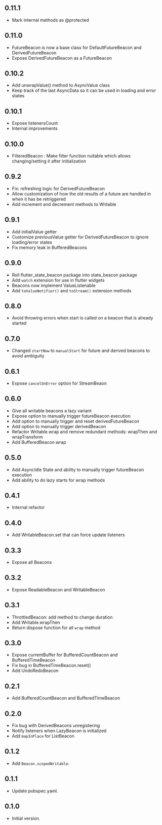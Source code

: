 ## 0.11.1

-   Mark internal methods as @protected

## 0.11.0

-   FutureBeacon is now a base class for DefaultFutureBeacon and DerivedFutureBeacon
-   Expose DerivedFutureBeacon as a FutureBeacon

## 0.10.2

-   Add unwrapValue() method to AsyncValue class
-   Keep track of the last AsyncData so it can be used in loading and error states

## 0.10.1

-   Expose listenersCount
-   Internal improvements

## 0.10.0

-   FilteredBeacon : Make filter function nullable which allows changing/setting it after initialization

## 0.9.2

-   Fix: refreshing logic for DerivedFutureBeacon
-   Allow customization of how the old results of a future are handled in when it has be retriggered
-   Add increment and decrement methods to Writable<num>

## 0.9.1

-   Add initialValue getter
-   Customize previousValue getter for DerivedFutureBeacon to ignore loading/error states
-   Fix memory leak in BufferedBeacons

## 0.9.0

-   Roll flutter_state_beacon package into state_beacon package
-   Add `watch` extension for use in flutter widgets
-   Beacons now implement ValueListenable
-   Add `toValueNotifier()` and `toStream()` extension methods

## 0.8.0

-   Avoid throwing errors when start is called on a beacon that is already started

## 0.7.0

-   Changed `startNow` to `manualStart` for future and derived beacons to avoid ambiguity

## 0.6.1

-   Expose `cancelOnError` option for StreamBeaon

## 0.6.0

-   Give all writable beacons a lazy variant
-   Expose option to manually trigger futureBeacon execution
-   Add option to manually trigger and reset derivedFutureBeacon
-   Add option to manually trigger derivedBeacon
-   Refactor Writable.wrap and remove redundant methods: wrapThen and wrapTransform
-   Add BufferedBeacon.wrap

## 0.5.0

-   Add AsyncIdle State and ability to manually trigger futureBeacon execution
-   Add ability to do lazy starts for wrap methods

## 0.4.1

-   Internal refactor

## 0.4.0

-   Add WritableBeacon.set that can force update listeners

## 0.3.3

-   Expose all Beacons

## 0.3.2

-   Expose ReadableBeacon and WritableBeacon

## 0.3.1

-   ThrottledBeacon: add method to change duration
-   Add Writable.wrapThen
-   Return dispose function for all `wrap` method

## 0.3.0

-   Expose currentBuffer for BufferedCountBeacon and BufferedTimeBeacon
-   Fix bug in BufferedTimeBeacon.reset()
-   Add UndoRedoBeacon

## 0.2.1

-   Add BufferedCountBeacon and BufferedTimeBeacon

## 0.2.0

-   Fix bug with DerivedBeacons unregistering
-   Notify listeners when LazyBeacon is initialized
-   Add `mapInPlace` for ListBeacon

## 0.1.2

-   Add `Beacon.scopedWritable`.

## 0.1.1

-   Update pubspec.yaml.

## 0.1.0

-   Initial version.
